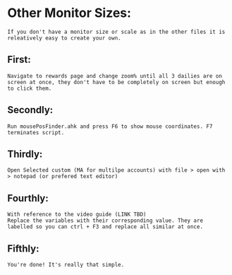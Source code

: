 # Other Monitor Sizes:
	If you don't have a monitor size or scale as in the other files it is releatively easy to create your own.

## First: 
	Navigate to rewards page and change zoom% until all 3 dailies are on screen at once, they don't have to be completely on screen but enough to click them.

## Secondly:
	Run mousePosFinder.ahk and press F6 to show mouse coordinates. F7 terminates script.

## Thirdly:
	Open Selected custom (MA for multilpe accounts) with file > open with > notepad (or prefered text editor)
	
## Fourthly:
	With reference to the video guide (LINK TBD)
	Replace the variables with their corresponding value. They are labelled so you can ctrl + F3 and replace all similar at once.

## Fifthly:
	You're done! It's really that simple.
